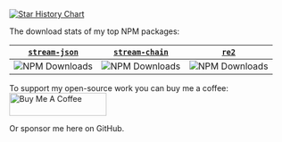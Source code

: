 <a href="https://github.com/uhop">
  <picture>
    <source media="(prefers-color-scheme: dark)" srcset="https://github-readme-stats.vercel.app/api?username=uhop&show_icons=true&rank_icon=github&theme=tokyonight" />
    <source media="(prefers-color-scheme: light)" srcset="https://github-readme-stats.vercel.app/api?username=uhop&show_icons=true&rank_icon=github" />
    <img alt="Star History Chart" src="https://github-readme-stats.vercel.app/api?username=uhop&show_icons=true&rank_icon=github" />
  </picture>
</a>

The download stats of my top NPM packages:

| [`stream-json`](https://github.com/uhop/stream-json) | [`stream-chain`](https://github.com/uhop/stream-chain) | [`re2`](https://github.com/uhop/node-re2) |
|:----------:|:-------:|:-------:|
| ![NPM Downloads](https://img.shields.io/npm/dw/stream-json) | ![NPM Downloads](https://img.shields.io/npm/dw/stream-chain) | ![NPM Downloads](https://img.shields.io/npm/dw/re2) |

To support my open-source work you can buy me a coffee:<br><a href="https://www.buymeacoffee.com/uhop" target="_blank"><img src="https://cdn.buymeacoffee.com/buttons/default-orange.png" alt="Buy Me A Coffee" height="41" width="174"></a>

Or sponsor me here on GitHub.

<!--
**uhop/uhop** is a ✨ _special_ ✨ repository because its `README.md` (this file) appears on your GitHub profile.

Here are some ideas to get you started:

- 🔭 I’m currently working on ...
- 🌱 I’m currently learning ...
- 👯 I’m looking to collaborate on ...
- 🤔 I’m looking for help with ...
- 💬 Ask me about ...
- 📫 How to reach me: ...
- 😄 Pronouns: ...
- ⚡ Fun fact: ...
-->
